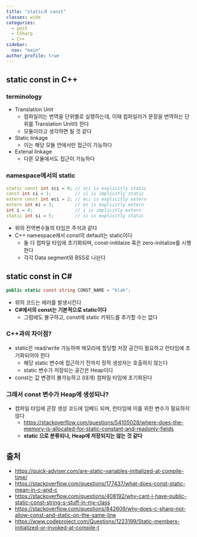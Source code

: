 ```yaml
---
title: "static과 const"
classes: wide
categories: 
  - post
  - CSharp
  - C++
sidebar:
  nav: "main"
author_profile: true
---
```


## static const in C++

### terminology
* Translation Unit
  * 컴파일러는 번역을 단위별로 실행하는데, 이때 컴파일러가 문장을 번역하는 단위를 Translation Unit라 한다
  * 모듈이라고 생각하면 될 것 같다
* Static linkage
  * 이는 해당 모듈 안에서만 접근이 가능하다
* Extenal linkage
  * 다른 모듈에서도 접근이 가능하다

### namespace에서의 static

```c++
static const int sci = 0; // sci is explicitly static
const int ci = 1;         // ci is implicitly static
extern const int eci = 2; // eci is explicitly extern
extern int ei = 3;        // ei is explicitly extern
int i = 4;                // i is implicitly extern
static int si = 5;        // si is explicitly static
```
* 위의 전역변수들의 타입은 주석과 같다
* C++ namespace에서 const의 default는 static이다
  * 둘 다 컴파일 타임에 초기화되며, const-initilaize 혹은 zero-initialize를 시행한다
  * 각각 Data segment와 BSS로 나뉜다

## static const in C#

```csharp
public static const string CONST_NAME = "blah";
```

* 위의 코드는 에러를 발생시킨다
* **C#에서의 const는 기본적으로 static이다**
  * 그럼에도 불구하고, const에 static 키워드를 추가할 수는 없다

### C++과의 차이점?
* static은 read/write 가능하며 메모리에 할당할 저장 공간이 필요하고 런타임에 초기화되어야 한다
  * 해당 static 변수에 접근하기 전까지 정적 생성자는 호출하지 않는다
  * static 변수가 저장되는 공간은 Heap이다
* const는 값 변경이 불가능하고 (대개) 컴파일 타임에 초기화된다

### 그래서 const 변수가 Heap에 생성되나?
* 컴파일 타임에 곧장 생성 코드에 임베드 되며, 런타임에 이를 위한 변수가 필요하지 않다
  * https://stackoverflow.com/questions/54105028/where-does-the-memory-is-allocated-for-static-constant-and-readonly-fields
  * **static 으로 분류되나, Heap에 저장되지는 않는 것 같다**

## 출처   
* <https://quick-adviser.com/are-static-variables-initialized-at-compile-time/>
* <https://stackoverflow.com/questions/177437/what-does-const-static-mean-in-c-and-c>
* <https://stackoverflow.com/questions/408192/why-cant-i-have-public-static-const-string-s-stuff-in-my-class>
* <https://stackoverflow.com/questions/842609/why-does-c-sharp-not-allow-const-and-static-on-the-same-line>
* <https://www.codeproject.com/Questions/1223199/Static-members-initialized-or-invoked-at-compile-t>